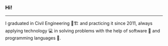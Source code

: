 ### Hi!
---
I graduated in Civil Engineering 👷🏗️ and practicing it since 2011, always applying technology 💻 in solving problems with the help of software 💾 and programming languages 🐍.




